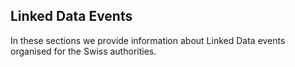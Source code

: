 ## Linked Data Events

In these sections we provide information about Linked Data events organised for the Swiss authorities.
